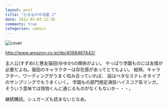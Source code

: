 ```yaml
---
layout: post
title: "ひるなかの流星 2"
date: 2012-03-03 12:30
comments: true
categories: comics
---
```



![cover](http://ecx.images-amazon.com/images/P/4088467442.01._SCLZZZZZZZ_.jpg)

http://www.amazon.co.jp/dp/4088467442/

主人公(すずめ)と悪友猫田(ゆゆか)の関係がよい。
やっぱり学園ものには友情が必要だよね。猫田のキャラクターは存在感があってとてもよい。
絵柄、キャラクター、ワーディングがうまく咬み合っていれば、
話はベタなステレオタイプのサンプリングでもうまくいく。
学園もの部門規定演技ハイスコア系マンガ。そういう意味では怪物くんに通じるものがなくもないか・・・。

継続購読。シュガーズも読まないとなあ。